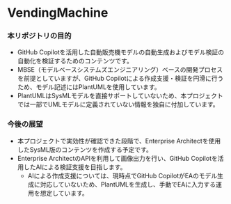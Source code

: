 # VendingMachine

### 本リポジトリの目的

- GitHub Copilotを活用した自動販売機モデルの自動生成およびモデル検証の自動化を検証するためのコンテンツです。
- MBSE（モデルベースシステムズエンジニアリング）ベースの開発プロセスを前提としていますが、GitHub Copilotによる作成支援・検証を円滑に行うため、モデル記述にはPlantUMLを使用しています。
- PlantUMLはSysMLモデルを直接サポートしていないため、本プロジェクトでは一部でUMLモデルに定義されていない情報を独自に付加しています。

### 今後の展望

- 本プロジェクトで実効性が確認できた段階で、Enterprise Architectを使用したSysML版のコンテンツを作成する予定です。
- Enterprise ArchitectのAPIを利用して画像出力を行い、GitHub Copilotを活用したAIによる検証支援を目指します。
  - AIによる作成支援については、現時点でGitHub CopilotがEAのモデル生成に対応していないため、PlantUMLを生成し、手動でEAに入力する運用を想定しています。